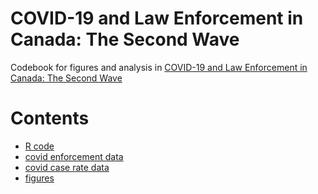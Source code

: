 # COVID-19 and Law Enforcement in Canada: The Second Wave 

Codebook for figures and analysis in [COVID-19 and Law Enforcement in Canada: The Second Wave](https://ccla.org/ccla-and-ppmp-release-new-report/)

# Contents

- [R code](ccla-ppmp-may2021-codebook.R) 
- [covid enforcement data](covid19-data-april-27-2021.csv) 
- [covid case rate data](covid19-data-april-27-2021.csv)
- [figures](https://github.com/alexlusco/ccla-ppmp-enforcement-report-may2021/tree/main/figures)
